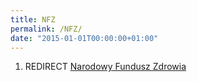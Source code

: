 ```yaml
---
title: NFZ
permalink: /NFZ/
date: "2015-01-01T00:00:00+01:00"
---
```


1.  REDIRECT [Narodowy Fundusz Zdrowia](/atopedia/Narodowy_Fundusz_Zdrowia "wikilink")
